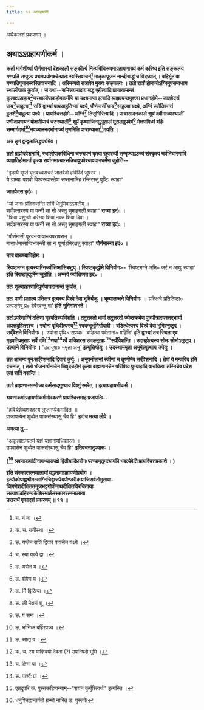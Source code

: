 ```yaml
---
title: ११ आग्रहयणी

---
```

अथैकादशं प्रकरणम् ।

## अथाऽऽग्रहायणीकर्म ।

**कर्ता मार्गशीर्ष्यां पौर्णमास्यां देशकालौ सङ्कीर्त्य नित्यविधिरूपमाग्रहायणाख्यं कर्म करिष्य इति सङ्कल्प्य गणपतिं सम्पूज्य प्रथमप्रयोगश्चेत्प्रातः स्वस्तिवाचनं[^1] मातृकापूजनं नान्दीश्राद्धं च विदध्यात् । बहिर्भूतं वा गणपतिपूजनस्वस्तिवाचनादि । अस्मिन्पक्षे रात्रावेव मुख्यः सङ्कल्पः । ततो रात्रौ होमान्तेऽग्निमुपसमाधाय स्थालीपाकं कुर्यात् । स यथा--समित्त्रयमादाय श्रद्ध एहीत्यादि प्राणायामान्तं कृत्वाऽऽग्रहाय[^2]णस्थालीपाकहोमकर्मणि या यक्ष्यमाणा इत्यादि व्याहृत्यन्तमुक्त्वा प्रधानहोमे--जातवेदसं पाय[^3]साहुत्या[^4] रात्रिं द्वाभ्यां पायसाहुतिभ्यां यक्ष्ये, पौर्णमासीं पाय[^5]साहुत्या यक्ष्ये, अग्निं ज्योतिष्मन्तं हुतशे[^6]षाहुत्या यक्ष्ये । प्रायश्चित्तहोमे--अग्निं[^7] तिसृभिरित्यादि । पात्रासादनकाले स्रुवं दर्वीमाज्यस्थालीं प्रणीताप्रणयनं प्रोक्षणीपात्रं चरुस्थालीं[^8] शूर्पं कृष्णाजिनमुलूखलं मुसलमुपवेषं[^9] मेक्षणमिध्मं बर्हिः सम्मार्गदर्भा[^10]नवज्वलनदर्भानाज्यं तृणमिति पात्राण्यासा[^11]दयति ।**

**अत्र तृणं द्वन्द्वतासिद्ध्यर्थमेव ।**

**ततो ब्रह्मोपवेशनादि, स्थालीपाकविधिना चरुश्रपणं कृत्वा स्रुवदर्व्यौ सम्मृज्याऽऽज्यं संस्कृत्य चर्वभिघारणादि व्याहृतिहोमान्तं कृत्वा सर्वानमात्यान्सन्निधावुपवेश्यावदानधर्मेण जुहोति--**

"इडायै सृप्तं घृतवच्चराचरं जातवेदो हविरिदं जुषस्व ।  
ये ग्राम्याः पशवो विश्वरूपास्तेषा सप्तानामिह रन्तिरस्तु पुष्टिः स्वाहा"

**जातवेदस इदं० ।**

"यां जनाः प्रतिनन्दन्ति रात्रिं धेनुमिवाऽऽयतीम् ।  
सव्ँवत्सरस्य या पत्नी सा नो अस्तु सुमङ्गली स्वाहा" **रात्र्या इदं० ।**  
"शिवा पशुभ्यो दारेभ्यः शिवा नक्तं शिवा दिवा ।  
सव्ँवत्सरस्य या पत्नी सा नो अस्तु सुमङ्गली स्वाहा" **रात्र्या इदं० ।**

"पौर्णमासी पूरयन्त्यायान्त्यपरापरान् ।  
मासार्धमासान्विभजन्ती सा नः पूर्णाऽभिरक्षतु स्वाहा" **पौर्णमास्या इदं० ।**

**नात्र वारुण्यादिहोमः ।**

**स्विष्टमग्न इत्यस्याग्निर्ज्योतिष्मांस्त्रिष्टुप् । स्विष्टकृद्धोमे विनियोगः--** 'स्विष्टमग्ने अभि० जरं न आयुः स्वाहा' **इति स्विष्टकृद्धर्मेण जुहोति । अग्नये ज्योतिष्मत इदं० ।**

**ततः शुल्बप्रहरणादिपूर्णपात्रदानान्तं कुर्यात् ।**

**ततः पाणी प्रक्षाल्य प्रतिक्षत्र इत्यस्य विश्वे देवा भूमिर्यजुः । भूम्यालम्भने विनियोगः ।** 'प्रतिक्षत्रे प्रतितिष्ठा० प्रत्यङ्गेषु प्र० देवैरवन्तु मा' **इति भूमिमालभते ।**

**ततोऽपरेणाग्निं दक्षिणा गृहपतिरुपविशति । तदुत्तरतो भार्या तदुत्तरतो ज्येष्ठक्रमेण पुत्रपौत्रादयस्तद्भार्या अप्रत्तदुहितरश्च । स्योना पृथिवीत्यस्य[^12] स्वयम्भूर्भूमिर्गायत्री । बडित्थेत्यस्य विश्वे देवा भूमिरनुष्टुप् । सव्ँवेशने विनियोगः ।** 'स्योना पृथि० सप्रथाः' 'वडित्था पर्वतानां० महिनि' **इति द्वाभ्यां तत्र स्थिता एव गृहपतिप्रमुखाः सर्वे दक्षि[^13]णपा[^14]र्श्वे प्राक्शिरस उदङ्मुखाः [^15]सव्ँविशन्ति । उदायुपेत्यस्य सोमः सोमोऽनुष्टुप् । उत्थाने विनियोगः ।** 'उदायुषा० ममृता अनु' **इत्युत्तिष्ठेयुः । उदस्थाममृता अभूमेत्युत्थाय जपेयुः ।**

**तत आचम्य पुनःसव्ँवेशनादि द्विवारं कुर्युः । अनुपनीतानां स्त्रीणां च तूष्णीमेव सव्ँवेशनादि । तेषां ये मन्त्रविद इति वचनात् । ततो भोजनार्थेनान्नेन त्रिवृदन्नहोमं कृत्वा ब्राह्मणानन्नेन परिविष्य पुण्याहादि वाचयित्वा तस्मिन्नेव प्रदेश एतां रात्रिं वसन्ति ।**

**ततो ब्राह्मणान्सम्भोज्य कर्मसाद्गुण्याय विष्णुं स्मरेत् । इत्याग्रहायणीकर्म ।**

**श्रवणाकर्माग्रहायणीकर्मणोरकरणे प्रायश्चित्तमाह प्रजापतिः--**

"हविर्यज्ञेष्वशक्तस्य लुप्तमप्येकमादितः ॥  
प्राजापत्येन शुध्येत पाकसंस्थासु चैव हि" **इदं च मत्या लोपे ।**

**अमत्या तु--**

"अकृत्वाऽन्यतमं यज्ञं यज्ञानामधिकारतः ।  
उपवासेन शुध्येत पाकसंस्थासु चैव हि" **इतिवचनादुपवासः ।**

**([^16] श्रवणाकर्मादीनामभ्यासपक्षे द्वितीयादिप्रयोगः पत्न्यामृतुमत्यामपि भवत्येवेति प्रायश्चित्तप्रकाशे ।
)**

**इति संस्काररत्नमालायां पद्धतावाग्रहायणीप्रयोगः ॥ इत्योकोपाह्वश्रीमत्साग्निचिद्वाजपेयपौण्डरीकयाजिसर्वतोमुखया-  
जिगणेशदीक्षिततनूजभट्टगोपीनाथदीक्षितविरचितायाः  
सत्याषाढहिरण्यकेशिस्मार्तसंस्काररत्नमालाया  
उत्तरार्धे एकादशं प्रकरणम् ॥ ११ ॥**


[^1]: च. नं ना ।

[^2]: क. च. यणीस्था ।

[^3]: ङ. यप्तेन रात्रिं द्विवारं पायसेन यक्ष्ये ।

[^4]: च. स्या यक्ष्ये द्वा ।

[^5]: ङ. यसेन य ।

[^6]: ङ. शेषेण य ।

[^7]: ङ. र्मि द्विरित्या ।

[^8]: ङ. ली मेक्षणं शू ।

[^9]: ङ. षं समा ।

[^10]: ङ. र्भानिध्मं बर्हिरवज्व ।

[^11]: ङ. साद्य ग्र ।

[^12]: क. च. स्य याज्ञिक्यो देवता (?) उपनिषदो भूमि ।

[^13]: च. क्षिणा पा ।

[^14]: ङ. पार्श्वैः प्रा ।

[^15]: एतदुपरि क. पुस्तकटिप्पन्याम्--"शयनं     कुर्युरित्यर्थः" इत्यस्ति ।

[^16]: धनुश्चिह्नान्तर्गतो ग्रन्थो नास्ति ङ. पुस्तके